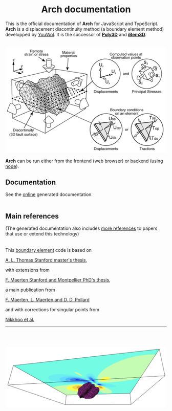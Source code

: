 # <center>Arch documentation</center>

This is the official documentation of **Arch** for JavaScript and TypeScript.
**Arch** is a displacement discontinuity method (a boundary element method) developped by [YouWol](https://youwol.com). It is the successor of [**Poly3D**](https://en.wikipedia.org/wiki/David_D._Pollard) and [**iBem3D**](https://www.sciencedirect.com/science/article/pii/S0098300414001496).
<br><br>

<center><img src="media/arche.jpg" alt="drawing" width="500"/></center>

**Arch** can be run either from the frontend (web browser) or backend (using [node](https://nodejs.org/en/)).

## Documentation
See the [online](https://youwol.github.io/arch-doc/dist/docs/modules.html) generated documentation.
<br><br>

## Main references
(The generated documentation also includes [more references](https://doc.youwol.com/arch-doc/dist/docs/modules/Biblio.html) to papers that use or extend this technology)
<br><br><br>
This [boundary element](https://en.wikipedia.org/wiki/Boundary_element_method) code is based on

[A. L. Thomas Stanford master's thesis](https://searchworks.stanford.edu/view/2830996),

with extensions from

[F. Maerten Stanford and Montpellier PhD's thesis](https://www.researchgate.net/publication/257925612_Geomechanics_to_solve_geological_structure_issues_forward_inverse_and_restoration_modeling),

a main publication from

[F. Maerten, L. Maerten and D. D. Pollard](https://www.sciencedirect.com/science/article/pii/S0098300414001496)

and with corrections for singular points from

[Nikkhoo et al.](https://academic.oup.com/gji/article/201/2/1119/572006)

___

<br><br>
<center><img src="media/example2.jpg" alt="drawing" width="500"/></center>
